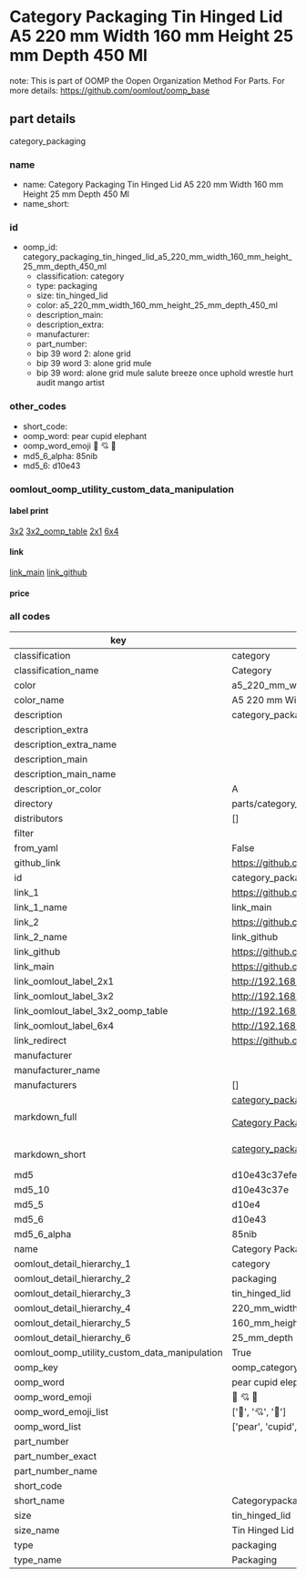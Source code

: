 # Category Packaging Tin Hinged Lid A5 220 mm Width 160 mm Height 25 mm Depth 450 Ml  

note: This is part of OOMP the Oopen Organization Method For Parts. For more details: https://github.com/oomlout/oomp_base

##  part details
  



category_packaging



### name
* name: Category Packaging Tin Hinged Lid A5 220 mm Width 160 mm Height 25 mm Depth 450 Ml
* name_short: 
### id
* oomp_id: category_packaging_tin_hinged_lid_a5_220_mm_width_160_mm_height_25_mm_depth_450_ml
  * classification: category
  * type: packaging
  * size: tin_hinged_lid
  * color: a5_220_mm_width_160_mm_height_25_mm_depth_450_ml
  * description_main: 
  * description_extra: 
  * manufacturer: 
  * part_number: 
  * bip 39 word 2: alone grid
  * bip 39 word 3: alone grid mule
  * bip 39 word: alone grid mule salute breeze once uphold wrestle hurt audit mango artist

### other_codes
* short_code: 
* oomp_word: pear cupid elephant
* oomp_word_emoji :pear: :cupid: :elephant:
* md5_6_alpha: 85nib
* md5_6: d10e43






### oomlout_oomp_utility_custom_data_manipulation
#### label print
[3x2](http://192.168.1.245:1112/?label=oomp%2085nib)
[3x2_oomp_table](http://192.168.1.108:1112/?label=oomp%2085nib)
[2x1](http://192.168.1.242:1112/?label=oomp%2085nib)
[6x4](http://192.168.1.55:1112/?label=oomp%2085nib)    

#### link

[link_main](https://github.com/oomlout/oomlout_oomp_version_1_messy/tree/main/parts/category_packaging_tin_hinged_lid_a5_220_mm_width_160_mm_height_25_mm_depth_450_ml) [link_github](https://github.com/oomlout/oomlout_oomp_version_1_messy/tree/main/parts/category_packaging_tin_hinged_lid_a5_220_mm_width_160_mm_height_25_mm_depth_450_ml)                             

#### price







### all codes 
| key | value |  
| --- | --- |  
| classification | category |  
| classification_name | Category |  
| color | a5_220_mm_width_160_mm_height_25_mm_depth_450_ml |  
| color_name | A5 220 mm Width 160 mm Height 25 mm Depth 450 Ml |  
| description | category_packaging |  
| description_extra |  |  
| description_extra_name |  |  
| description_main |  |  
| description_main_name |  |  
| description_or_color | A  |  
| directory | parts/category_packaging_tin_hinged_lid_a5_220_mm_width_160_mm_height_25_mm_depth_450_ml |  
| distributors | [] |  
| filter |  |  
| from_yaml | False |  
| github_link | https://github.com/oomlout/oomlout_oomp_part_src/tree/main/parts/category_packaging_tin_hinged_lid_a5_220_mm_width_160_mm_height_25_mm_depth_450_ml |  
| id | category_packaging_tin_hinged_lid_a5_220_mm_width_160_mm_height_25_mm_depth_450_ml |  
| link_1 | https://github.com/oomlout/oomlout_oomp_version_1_messy/tree/main/parts/category_packaging_tin_hinged_lid_a5_220_mm_width_160_mm_height_25_mm_depth_450_ml |  
| link_1_name | link_main |  
| link_2 | https://github.com/oomlout/oomlout_oomp_version_1_messy/tree/main/parts/category_packaging_tin_hinged_lid_a5_220_mm_width_160_mm_height_25_mm_depth_450_ml |  
| link_2_name | link_github |  
| link_github | https://github.com/oomlout/oomlout_oomp_version_1_messy/tree/main/parts/category_packaging_tin_hinged_lid_a5_220_mm_width_160_mm_height_25_mm_depth_450_ml |  
| link_main | https://github.com/oomlout/oomlout_oomp_version_1_messy/tree/main/parts/category_packaging_tin_hinged_lid_a5_220_mm_width_160_mm_height_25_mm_depth_450_ml |  
| link_oomlout_label_2x1 | http://192.168.1.242:1112/?label=oomp%2085nib |  
| link_oomlout_label_3x2 | http://192.168.1.245:1112/?label=oomp%2085nib |  
| link_oomlout_label_3x2_oomp_table | http://192.168.1.108:1112/?label=oomp%2085nib |  
| link_oomlout_label_6x4 | http://192.168.1.55:1112/?label=oomp%2085nib |  
| link_redirect | https://github.com/oomlout/oomlout_oomp_version_1_messy/tree/main/parts/category_packaging_tin_hinged_lid_a5_220_mm_width_160_mm_height_25_mm_depth_450_ml |  
| manufacturer |  |  
| manufacturer_name |  |  
| manufacturers | [] |  
| markdown_full | [category_packaging_tin_hinged_lid_a5_220_mm_width_160_mm_height_25_mm_depth_450_ml](none)<br>[](none)<br>[Category Packaging Tin Hinged Lid A5 220 Mm Width 160 Mm Height 25 Mm Depth 450 Ml](none)<br><br> |  
| markdown_short | [category_packaging_tin_hinged_lid_a5_220_mm_width_160_mm_height_25_mm_depth_450_ml](none)<br><br> |  
| md5 | d10e43c37efe5dda6a0dcbed22999837 |  
| md5_10 | d10e43c37e |  
| md5_5 | d10e4 |  
| md5_6 | d10e43 |  
| md5_6_alpha | 85nib |  
| name | Category Packaging Tin Hinged Lid A5 220 mm Width 160 mm Height 25 mm Depth 450 Ml |  
| oomlout_detail_hierarchy_1 | category |  
| oomlout_detail_hierarchy_2 | packaging |  
| oomlout_detail_hierarchy_3 | tin_hinged_lid |  
| oomlout_detail_hierarchy_4 | 220_mm_width |  
| oomlout_detail_hierarchy_5 | 160_mm_height |  
| oomlout_detail_hierarchy_6 | 25_mm_depth |  
| oomlout_oomp_utility_custom_data_manipulation | True |  
| oomp_key | oomp_category_packaging_tin_hinged_lid_a5_220_mm_width_160_mm_height_25_mm_depth_450_ml |  
| oomp_word | pear cupid elephant |  
| oomp_word_emoji | :pear: :cupid: :elephant: |  
| oomp_word_emoji_list | [':pear:', ':cupid:', ':elephant:'] |  
| oomp_word_list | ['pear', 'cupid', 'elephant'] |  
| part_number |  |  
| part_number_exact |  |  
| part_number_name |  |  
| short_code |  |  
| short_name | Categorypackaging |  
| size | tin_hinged_lid |  
| size_name | Tin Hinged Lid |  
| type | packaging |  
| type_name | Packaging |  
